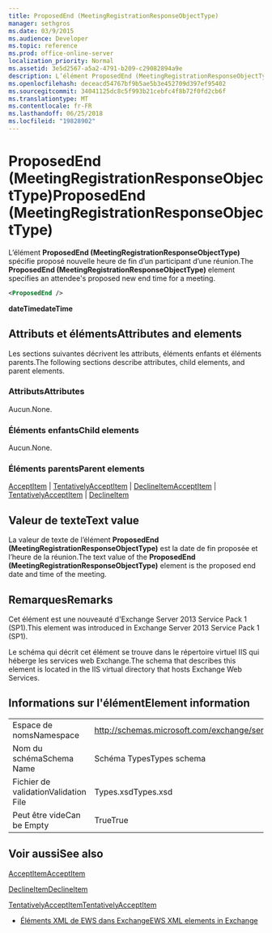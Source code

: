 ```yaml
---
title: ProposedEnd (MeetingRegistrationResponseObjectType)
manager: sethgros
ms.date: 03/9/2015
ms.audience: Developer
ms.topic: reference
ms.prod: office-online-server
localization_priority: Normal
ms.assetid: 3e5d2567-a5a2-4791-b209-c29082894a9e
description: L’élément ProposedEnd (MeetingRegistrationResponseObjectType) spécifie proposé nouvelle heure de fin d’un participant d’une réunion.
ms.openlocfilehash: deceacd54767bf9b5ae5b3e452709d397ef95402
ms.sourcegitcommit: 34041125dc8c5f993b21cebfc4f8b72f0fd2cb6f
ms.translationtype: MT
ms.contentlocale: fr-FR
ms.lasthandoff: 06/25/2018
ms.locfileid: "19828902"
---
```

# <a name="proposedend-meetingregistrationresponseobjecttype"></a><span data-ttu-id="1c599-103">ProposedEnd (MeetingRegistrationResponseObjectType)</span><span class="sxs-lookup"><span data-stu-id="1c599-103">ProposedEnd (MeetingRegistrationResponseObjectType)</span></span>

<span data-ttu-id="1c599-104">L’élément **ProposedEnd (MeetingRegistrationResponseObjectType)** spécifie proposé nouvelle heure de fin d’un participant d’une réunion.</span><span class="sxs-lookup"><span data-stu-id="1c599-104">The **ProposedEnd (MeetingRegistrationResponseObjectType)** element specifies an attendee's proposed new end time for a meeting.</span></span> 
  
```XML
<ProposedEnd />
```

 <span data-ttu-id="1c599-105">**dateTime**</span><span class="sxs-lookup"><span data-stu-id="1c599-105">**dateTime**</span></span>
## <a name="attributes-and-elements"></a><span data-ttu-id="1c599-106">Attributs et éléments</span><span class="sxs-lookup"><span data-stu-id="1c599-106">Attributes and elements</span></span>

<span data-ttu-id="1c599-107">Les sections suivantes décrivent les attributs, éléments enfants et éléments parents.</span><span class="sxs-lookup"><span data-stu-id="1c599-107">The following sections describe attributes, child elements, and parent elements.</span></span>
  
### <a name="attributes"></a><span data-ttu-id="1c599-108">Attributs</span><span class="sxs-lookup"><span data-stu-id="1c599-108">Attributes</span></span>

<span data-ttu-id="1c599-109">Aucun.</span><span class="sxs-lookup"><span data-stu-id="1c599-109">None.</span></span>
  
### <a name="child-elements"></a><span data-ttu-id="1c599-110">Éléments enfants</span><span class="sxs-lookup"><span data-stu-id="1c599-110">Child elements</span></span>

<span data-ttu-id="1c599-111">Aucun.</span><span class="sxs-lookup"><span data-stu-id="1c599-111">None.</span></span>
  
### <a name="parent-elements"></a><span data-ttu-id="1c599-112">Éléments parents</span><span class="sxs-lookup"><span data-stu-id="1c599-112">Parent elements</span></span>

<span data-ttu-id="1c599-113">[AcceptItem](acceptitem.md) | [TentativelyAcceptItem](tentativelyacceptitem.md) | [DeclineItem](declineitem.md)</span><span class="sxs-lookup"><span data-stu-id="1c599-113">[AcceptItem](acceptitem.md) | [TentativelyAcceptItem](tentativelyacceptitem.md) | [DeclineItem](declineitem.md)</span></span>
  
## <a name="text-value"></a><span data-ttu-id="1c599-114">Valeur de texte</span><span class="sxs-lookup"><span data-stu-id="1c599-114">Text value</span></span>

<span data-ttu-id="1c599-115">La valeur de texte de l’élément **ProposedEnd (MeetingRegistrationResponseObjectType)** est la date de fin proposée et l’heure de la réunion.</span><span class="sxs-lookup"><span data-stu-id="1c599-115">The text value of the **ProposedEnd (MeetingRegistrationResponseObjectType)** element is the proposed end date and time of the meeting.</span></span> 
  
## <a name="remarks"></a><span data-ttu-id="1c599-116">Remarques</span><span class="sxs-lookup"><span data-stu-id="1c599-116">Remarks</span></span>

<span data-ttu-id="1c599-117">Cet élément est une nouveauté d'Exchange Server 2013 Service Pack 1 (SP1).</span><span class="sxs-lookup"><span data-stu-id="1c599-117">This element was introduced in Exchange Server 2013 Service Pack 1 (SP1).</span></span>
  
<span data-ttu-id="1c599-118">Le schéma qui décrit cet élément se trouve dans le répertoire virtuel IIS qui héberge les services web Exchange.</span><span class="sxs-lookup"><span data-stu-id="1c599-118">The schema that describes this element is located in the IIS virtual directory that hosts Exchange Web Services.</span></span>
  
## <a name="element-information"></a><span data-ttu-id="1c599-119">Informations sur l'élément</span><span class="sxs-lookup"><span data-stu-id="1c599-119">Element information</span></span>

|||
|:-----|:-----|
|<span data-ttu-id="1c599-120">Espace de noms</span><span class="sxs-lookup"><span data-stu-id="1c599-120">Namespace</span></span>  <br/> |http://schemas.microsoft.com/exchange/services/2006/types  <br/> |
|<span data-ttu-id="1c599-121">Nom du schéma</span><span class="sxs-lookup"><span data-stu-id="1c599-121">Schema Name</span></span>  <br/> |<span data-ttu-id="1c599-122">Schéma Types</span><span class="sxs-lookup"><span data-stu-id="1c599-122">Types schema</span></span>  <br/> |
|<span data-ttu-id="1c599-123">Fichier de validation</span><span class="sxs-lookup"><span data-stu-id="1c599-123">Validation File</span></span>  <br/> |<span data-ttu-id="1c599-124">Types.xsd</span><span class="sxs-lookup"><span data-stu-id="1c599-124">Types.xsd</span></span>  <br/> |
|<span data-ttu-id="1c599-125">Peut être vide</span><span class="sxs-lookup"><span data-stu-id="1c599-125">Can be Empty</span></span>  <br/> |<span data-ttu-id="1c599-126">True</span><span class="sxs-lookup"><span data-stu-id="1c599-126">True</span></span>  <br/> |
   
## <a name="see-also"></a><span data-ttu-id="1c599-127">Voir aussi</span><span class="sxs-lookup"><span data-stu-id="1c599-127">See also</span></span>



[<span data-ttu-id="1c599-128">AcceptItem</span><span class="sxs-lookup"><span data-stu-id="1c599-128">AcceptItem</span></span>](acceptitem.md)
  
[<span data-ttu-id="1c599-129">DeclineItem</span><span class="sxs-lookup"><span data-stu-id="1c599-129">DeclineItem</span></span>](declineitem.md)
  
[<span data-ttu-id="1c599-130">TentativelyAcceptItem</span><span class="sxs-lookup"><span data-stu-id="1c599-130">TentativelyAcceptItem</span></span>](tentativelyacceptitem.md)


- [<span data-ttu-id="1c599-131">Éléments XML de EWS dans Exchange</span><span class="sxs-lookup"><span data-stu-id="1c599-131">EWS XML elements in Exchange</span></span>](ews-xml-elements-in-exchange.md)

